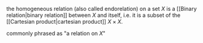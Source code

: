 the homogeneous relation (also called endorelation) on a set $X$ is a [[Binary relation|binary relation]] between $X$ and itself, i.e. it is a subset of the [[Cartesian product|cartesian product]] $X\times X$.

commonly phrased as "a relation on $X$"

